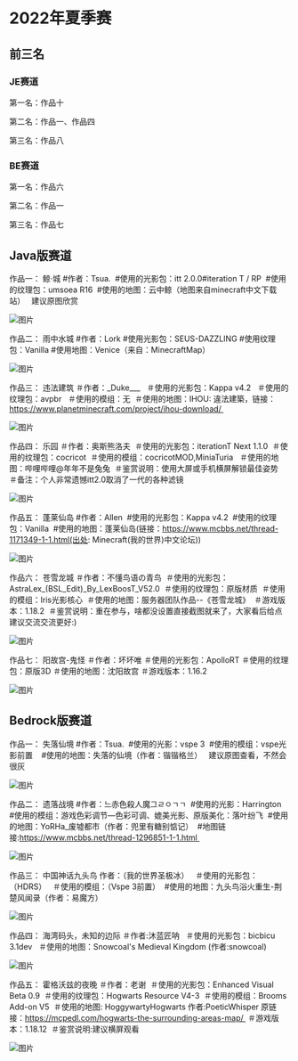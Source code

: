 # 2022年夏季赛

## 前三名

### JE赛道

第一名：作品十

第二名：作品一、作品四

第三名：作品八

### BE赛道

第一名：作品六

第二名：作品一

第三名：作品七

## Java版赛道

作品一：
鲸·城
#作者：Tsua. 
#使用的光影包：itt 2.0.0#iteration T / RP 
#使用的纹理包：umsoea R16 
#使用的地图：云中鲸（地图来自minecraft中文下载站）  
建议原图欣赏 

![图片](/images/gallery/2022-summer/je/1.jpg)

作品二：
雨中水城
#作者：Lork 
#使用光影包：SEUS-DAZZLING 
#使用纹理包：Vanilla 
#使用地图：Venice（来自：MinecraftMap） 

![图片](/images/gallery/2022-summer/je/2.jpg)

作品三：
违法建筑
＃作者：\_Duke___  
＃使用的光影包：Kappa v4.2  
＃使用的纹理包：avpbr  
＃使用的模组：无 
＃使用的地图：IHOU: 違法建築，链接：https://www.planetminecraft.com/project/ihou-download/ 

![图片](/images/gallery/2022-summer/je/3.jpg)

作品四：
乐园
＃作者：奥斯熊洛夫 
＃使用的光影包：iterationT Next 1.1.0 
＃使用的纹理包：cocricot 
＃使用的模组：cocricotMOD,MiniaTuria   
＃使用的地图：哔哩哔哩@年年不是兔兔 
＃鉴赏说明：使用大屏或手机横屏解锁最佳姿势 
＃备注：个人非常遗憾itt2.0取消了一代的各种滤镜 

![图片](/images/gallery/2022-summer/je/4.jpg)

作品五：
蓬莱仙岛
#作者：Allen 
#使用的光影包：Kappa v4.2 
#使用的纹理包：Vanilla 
#使用的地图：蓬莱仙岛(链接：https://www.mcbbs.net/thread-1171349-1-1.html(出处: Minecraft(我的世界)中文论坛)) 

![图片](/images/gallery/2022-summer/je/5.jpg)

作品六：
苍雪龙城
＃作者：不懂鸟语の青鸟 
＃使用的光影包：AstraLex_(BSL_Edit)_By_LexBoosT_V52.0 
＃使用的纹理包：原版材质 
＃使用的模组：Iris光影核心 
＃使用的地图：服务器团队作品--《苍雪龙城》 
＃游戏版本：1.18.2 
＃鉴赏说明：重在参与，啥都没设置直接截图就来了，大家看后给点建议交流交流更好:) 

![图片](/images/gallery/2022-summer/je/6.jpg)

作品七：
阳故宫-鬼怪
＃作者：坏坏唯 
＃使用的光影包：ApolloRT 
＃使用的纹理包：原版3D 
＃使用的地图：沈阳故宫 
＃游戏版本：1.16.2 

![图片](/images/gallery/2022-summer/je/7.jpg)

## Bedrock版赛道

作品一：
失落仙境
#作者：Tsua. 
#使用的光影：vspe 3 
#使用的模组：vspe光影前置   
#使用的地图：失落的仙境（作者：锴锴格兰）  
建议原图查看，不然会很灰 

![图片](/images/gallery/2022-summer/be/1.png)

作品二：
遗落战境
#作者：느赤色殺人魔그ㄹㅇㄱㄱ 
#使用的光影：Harrington 
#使用的模组：游戏色彩调节—色彩可调、媲美光影、原版美化：落叶纷飞 
#使用的地图：YoRHa_废墟都市（作者：兜里有糖别惦记） 
#地图链接:https://www.mcbbs.net/thread-1296851-1-1.html 

![图片](/images/gallery/2022-summer/be/2.jpg)

作品三：
中国神话九头鸟
作者：（我的世界圣极冰）  
＃使用的光影包：（HDRS）  
＃使用的模组：（Vspe 3前置） 
#使用的地图：九头鸟浴火重生-荆楚风闻录（作者：易魔方）

![图片](/images/gallery/2022-summer/be/3.jpg)

作品四：
海湾码头，未知的边际
＃作者:沐蓝匠呐   
＃使用的光影包：bicbicu 3.1dev   
＃使用的地图：Snowcoal's Medieval Kingdom  (作者:snowcoal) 

![图片](/images/gallery/2022-summer/be/4.jpg)

作品五：
霍格沃兹的夜晚
＃作者：老谢 
＃使用的光影包：Enhanced Visual Beta 0.9 
＃使用的纹理包：Hogwarts Resource V4-3 
＃使用的模组：Brooms Add-on V5 
＃使用的地图: HoggywartyHogwarts 作者:PoeticWhisper 原链接：https://mcpedl.com/hogwarts-the-surrounding-areas-map/ 
＃游戏版本：1.18.12 
＃鉴赏说明:建议横屏观看 

![图片](/images/gallery/2022-summer/be/5.jpg)